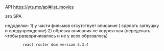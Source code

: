API https://yts.mx/api#list_movies

это SPA


недоделки: 1) у части фильмов отсутствует описание ( сделать заглушку и предупреждение)
            2) обрезка описания не корректная (переделать чтобы разворачивалось и не у всех обрезалось)


            react router dom version 5.3.4